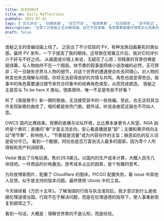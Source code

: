 ```yaml
---
title: 日志的形式
title_en: Daily Reflections
pubDate: 2025-07-01
tags: ['文化评论', '动画改编', '综艺节目', '电竞赛事', '社交媒体', '读书笔记', '文化现象', 'OWCS', 'Cloudflare', 'PICGO']
description: '记录了对诡秘之主动画改编、综艺节目改编、电竞赛事直播环境等文化现象的观察与思考，同时涵盖了个人对图床配置、读书心得等日常经历的记录与感悟。'
draft: false
---
```




诡秘之主的改编动画上线了。
之前出了不少炫技的 PV，有种龙族动画暴死的类似感。最终 PV 发布，一下子提高了我的期待。这导致在观看正片后，我对它的评价介于好与不好之间。
从画面或分镜上来说，无疑花了心思；但精美的背景仿佛是层绿幕，与人物始终不在一个图层。快节奏的叙事是网络小说改编的必然，无可厚非；可一旦缺失世界与人物的细节，对这个世界的遭遇便会失去同理心，对人物的转变也失去理解与同情。你将无法获得良好的共情与共鸣，角色也就变得苍白。故事中的角色需要通过细节来符合印象中的经典角色类型，从而完成塑造。
诡秘之主是否与 To be hero X 类似，很美很帅，唯一不足是有些不好看？

听了《我是歌手》新一期的歌曲，无法接受其中的一些改编。至此，也无法将其当作发现新歌的曲库了，唱的都是些热门歌。题外话，听说金曲奖这届也不尽如人意。

OWCS 国内比赛结束。观赛的直播与论坛环境，比比赛本身更令人失望。NGA 始终是个粪坑；直播间"串"才是主流走向，安心看直播就是"舔"；主播和赛评倾向主动"带节奏"，影响他人，"节奏就是流量"成为内容创作的主旨；嫉恶如仇的反义词是安分守己。
看到一个数据，阿拉伯是百万富翁流入最多的国家。因为零个人所得税和资产利润税等。

Vedal 推出了乌龟玩偶，售价29.9美元。以国内的生产成本计算，大概人民币几块钱吧。一件商品的价格叠加，思考成本占比的因素，是个有趣的思考。

为存放博客图片，配置了 Cloudflare 的图床。PICGO 配置失败，看 issue 中其他人反馈，似乎是支持的版本问题。最终使用 Utools 中的工具。

今天继续看《万历十五年》。了解海瑞的行政与执法准则后，我才意识到什么是依据伦理道德治国。行政不在于解决问题，而是在伦理道德的指导下，使人事重新恢复到纲常之下。

看到一句话，大概是：理解世界靠的不是认知，而是经验。